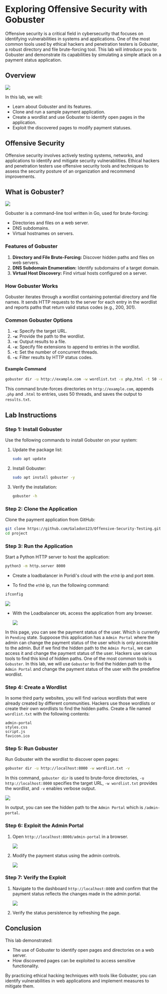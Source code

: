 # Exploring Offensive Security with Gobuster

Offensive security is a critical field in cybersecurity that focuses on identifying vulnerabilities in systems and applications. One of the most common tools used by ethical hackers and penetration testers is Gobuster, a robust directory and file brute-forcing tool. This lab will introduce you to Gobuster and demonstrate its capabilities by simulating a simple attack on a payment status application.

## Overview

![](./images/banner1.svg)

In this lab, we will:
- Learn about Gobuster and its features.
- Clone and run a sample payment application.
- Create a wordlist and use Gobuster to identify open pages in the application.
- Exploit the discovered pages to modify payment statuses.

## Offensive Security

Offensive security involves actively testing systems, networks, and applications to identify and mitigate security vulnerabilities. Ethical hackers and penetration testers use offensive security tools and techniques to assess the security posture of an organization and recommend improvements.


## What is Gobuster?

![](./images/banner2.svg)

Gobuster is a command-line tool written in Go, used for brute-forcing:
- Directories and files on a web server.
- DNS subdomains.
- Virtual hostnames on servers.



### Features of Gobuster
1. **Directory and File Brute-Forcing:** Discover hidden paths and files on web servers.
2. **DNS Subdomain Enumeration:** Identify subdomains of a target domain.
3. **Virtual Host Discovery:** Find virtual hosts configured on a server.

### How Gobuster Works
Gobuster iterates through a wordlist containing potential directory and file names. It sends HTTP requests to the server for each entry in the wordlist and reports paths that return valid status codes (e.g., 200, 301).

### Common Gobuster Options
1. **`-u`**: Specify the target URL.
2. **`-w`**: Provide the path to the wordlist.
3. **`-o`**: Output results to a file.
4. **`-x`**: Specify file extensions to append to entries in the wordlist.
5. **`-t`**: Set the number of concurrent threads.
6. **`-s`**: Filter results by HTTP status codes.

#### Example Command
```bash
gobuster dir -u http://example.com -w wordlist.txt -x php,html -t 50 -o results.txt
```
This command brute-forces directories on `http://example.com`, appends `.php` and `.html` to entries, uses 50 threads, and saves the output to `results.txt`.

## Lab Instructions

### Step 1: Install Gobuster
Use the following commands to install Gobuster on your system:
1. Update the package list:
   ```bash
   sudo apt update
   ```
2. Install Gobuster:
   ```bash
   sudo apt install gobuster -y
   ```
3. Verify the installation:
   ```bash
   gobuster -h
   ```

### Step 2: Clone the Application
Clone the payment application from GitHub:
```bash
git clone https://github.com/Galadon123/Offensive-Security-Testing.git
cd project
```

### Step 3: Run the Application

Start a Python HTTP server to host the application:

```bash
python3 -m http.server 8000
```

- Create a loadbalancer in Poridi's cloud with the `eth0` ip and port `8000`.

- To find the `eth0` ip, run the following command:

```bash
ifconfig
```

   ![](https://raw.githubusercontent.com/poridhiEng/poridhi-labs/22714674d1ddbf000554adc16fd9d31e247878a7/Poridhi%20Labs/Security%20Labs/Lab%2001/images/1.png)

- With the Loadbalancer `URL` access the application from any browser.

   ![](./images/2.png)

In this page, you can see the payment status of the user. Which is currently in `Pending` state. Suppoose this application has a `Admin Portal` where the admin can change the payment status of the user which is only accessible to the admin. But if we find the hidden path to the `Admin Portal`, we can access it and change the payment status of the user. Hackers use various tools to find this kind of hidden paths. One of the most common tools is `Gobuster`. In this lab, we will use `Gobuster` to find the hidden path to the `Admin Portal` and change the payment status of the user with the predefine wordlist.

### Step 4: Create a Wordlist

In some third party websites, you will find various wordlists that were already created by different communities. Hackers use those wordlists or create their own wordlists to find the hidden paths. Create a file named `wordlist.txt` with the following contents:

```plaintext
admin-portal
styles.css
script.js
favicon.ico
```

### Step 5: Run Gobuster
Run Gobuster with the wordlist to discover open pages:
```bash
gobuster dir -u http://localhost:8000 -w wordlist.txt -v
```
In this command, `gobuster dir` is used to brute-force directories, `-u http://localhost:8000` specifies the target URL, `-w wordlist.txt` provides the wordlist, and `-v` enables verbose output.

![](./images/1.png)

In output, you can see the hidden path to the `Admin Portal` which is `/admin-portal`.

### Step 6: Exploit the Admin Portal
1. Open `http://localhost:8000/admin-portal` in a browser.

   ![](./images/3.png)

2. Modify the payment status using the admin controls.

   ![](./images/4.png)

### Step 7: Verify the Exploit
1. Navigate to the dashboard `http://localhost:8000` and confirm that the payment status reflects the changes made in the admin portal.

   ![](./images/5.png)
2. Verify the status persistence by refreshing the page.

## Conclusion
This lab demonstrated:
- The use of Gobuster to identify open pages and directories on a web server.
- How discovered pages can be exploited to access sensitive functionality.

By practicing ethical hacking techniques with tools like Gobuster, you can identify vulnerabilities in web applications and implement measures to mitigate them.
